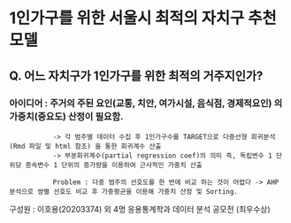 # 1인가구를 위한 서울시 최적의 자치구 추천모델
## Q. 어느 자치구가 1인가구를 위한 최적의 거주지인가?
### 아이디어 : 주거의 주된 요인(교통, 치안, 여가시설, 음식점, 경제적요인) 의 가중치(중요도) 산정이 필요함.
               -> 각 범주별 데이터 수집 후 1인가구수를 TARGET으로 다중선형 회귀분석(Rmd 파일 및 html 참조) 을 통한 회귀계수 산출
               -> 부분회귀계수(partial regression coef)의 의미 즉, 독립변수 1 단위당 종속변수 1 단위의 증가량을 이용하여 근사적인 가중치 산출

               Problem : 다중 범주의 선호도를 한 번에 비교 하는 것이 어렵다 -> AHP 분석으로 쌍별 선호도 비교 후 가중평균을 이용해 가중치 산정 및 Sorting.

구성원 : 이호용(20203374) 외 4명
응용통계학과 데이터 분석 공모전 (최우수상)
